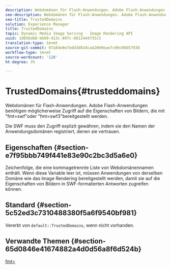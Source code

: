 ```yaml
---
description: Webdomänen für Flash-Anwendungen. Adobe Flash-Anwendungen benötigen möglicherweise Zugriff auf die Eigenschaften von Bildern, die mit "fmt=swf"oder "fmt=swf3"bereitgestellt werden.
seo-description: Webdomänen für Flash-Anwendungen. Adobe Flash-Anwendungen benötigen möglicherweise Zugriff auf die Eigenschaften von Bildern, die mit "fmt=swf"oder "fmt=swf3"bereitgestellt werden.
seo-title: TrustedDomains
solution: Experience Manager
title: TrustedDomains
topic: Dynamic Media Image Serving - Image Rendering API
uuid: 1d056d68-b699-413c-897c-8612444735c5
translation-type: tm+mt
source-git-commit: 97a84e8e7edd3d834ca42069eae7c09c00d57938
workflow-type: tm+mt
source-wordcount: '128'
ht-degree: 3%

---
```



# TrustedDomains{#trusteddomains}

Webdomänen für Flash-Anwendungen. Adobe Flash-Anwendungen benötigen möglicherweise Zugriff auf die Eigenschaften von Bildern, die mit &quot;fmt=swf&quot;oder &quot;fmt=swf3&quot;bereitgestellt werden.

Die SWF muss den Zugriff explizit gewähren, indem sie den Namen der Anwendungsdomänen registriert, denen sie vertrauen.

## Eigenschaften {#section-e7f95bbb749f441e83e90c2bc3d5a6e0}

Zeichenfolge, die eine kommagetrennte Liste von Webdomänennamen enthält. Wenn diese Variable leer ist, müssen Anwendungen von derselben Domäne wie das Image Rendering bereitgestellt werden, damit sie auf die Eigenschaften von Bildern in SWF-formatierten Antworten zugreifen können.

## Standard {#section-5c52ed3c7310488380f5a6f9540bf981}

Vererbt von `default::TrustedDomains`, wenn nicht vorhanden.

## Verwandte Themen {#section-65d0846e41674882a4d0d56a8f6d524b}

[fmt=](../../../../../is-api/http-ref/image-serving-api-ref/c-http-protocol-reference/c-command-reference/r-is-http-fmt.md#reference-cdf10043423b45ba9fe15157fb3ae37a)
